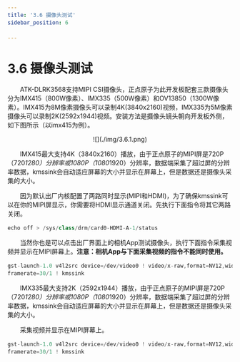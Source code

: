 ```yaml
---
title: '3.6 摄像头测试'
sidebar_position: 6

---
```


# 3.6 摄像头测试

&emsp;&emsp;ATK-DLRK3568支持MIPI CSI摄像头，正点原子为此开发板配套三款摄像头分为IMX415（800W像素）、IMX335（500W像素）和OV13850（1300W像素）。IMX415为8M像素摄像头可以录制4K(3840x2160)视频，IMX335为5M像素摄像头可以录制2K(2592x1944)视频。安装方法是摄像头镜头朝向开发板外侧，如下图所示（以imx415为例）。

<center>
![](./img/3.6.1.png)
</center>

&emsp;&emsp;IMX415最大支持4K（3840x2160）播放，由于正点原子的MIPI屏是720P（720*1280）分辨率或1080P（1080*1920）分辨率，数据端采集了超过屏的分辨率数据，kmssink会自动适应屏幕的大小并显示在屏幕上，但是数据还是摄像头采集的大小。

&emsp;&emsp;因为默认出厂内核配置了两路同时显示(MIPI和HDMI)，为了确保kmssink可以在你的MIPI屏显示，你需要将HDMI显示通道关闭。先执行下面指令将其它两路关闭。

```c#
echo off > /sys/class/drm/card0-HDMI-A-1/status
```

&emsp;&emsp;当然你也是可以点击出厂界面上的相机App测试摄像头，执行下面指令采集视频并显示在MIPI屏幕上。**注意：相机App与下面采集视频的指令不能同时使用。**

```c#
gst-launch-1.0 v4l2src device=/dev/video0 ! video/x-raw,format=NV12,width=3840,height=2160,\
framerate=30/1 ! kmssink
```

&emsp;&emsp;IMX335最大支持2K（2592x1944）播放，由于正点原子的MIPI屏是720P（720*1280）分辨率或1080P（1080*1920）分辨率，数据端采集了超过屏的分辨率数据，kmssink会自动适应屏幕的大小并显示在屏幕上，但是数据还是摄像头采集的大小。

&emsp;&emsp;采集视频并显示在MIPI屏幕上。

```c#
gst-launch-1.0 v4l2src device=/dev/video0 ! video/x-raw,format=NV12,width=2592,height=1944,\
framerate=30/1 ! kmssink
```